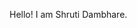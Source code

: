 Hello!
I am Shruti Dambhare.


<!---
Shruti9696/Shruti9696 is a ✨ special ✨ repository because its `README.md` (this file) appears on your GitHub profile.
You can click the Preview link to take a look at your changes.
--->
